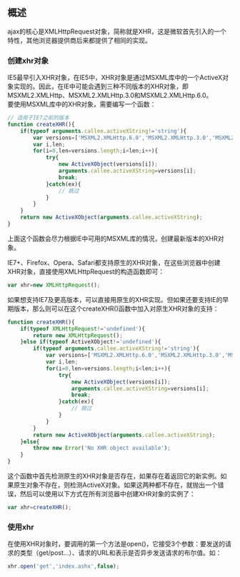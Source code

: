 ## 概述  
ajax的核心是XMLHttpRequest对象，简称就是XHR，这是微软首先引入的一个特性，其他浏览器提供商后来都提供了相同的实现。  

### 创建xhr对象  
IE5最早引入XHR对象，在IE5中，XHR对象是通过MSXML库中的一个ActiveX对象实现的。因此，在IE中可能会遇到三种不同版本的XHR对象，即MSXML2.XMLHttp、MSXML2.XMLHttp.3.0和MSXML2.XMLHttp.6.0。  
要使用MSXML库中的XHR对象，需要编写一个函数：  
```javascript  
// 适用于IE7之前的版本
function createXHR(){
    if(typeof arguments.callee.activeXString!='string'){
        var versions=['MSXML2.XMLHttp.6.0','MSXML2.XMLHttp.3.0','MSXML2.XMLHttp'];
        var i,len;
        for(i=0,len=versions.length;i<len;i++){
            try{
                new ActiveXObject(versions[i]);
                arguments.callee.activeXString=versions[i];
                break;
            }catch(ex){
                // 跳过
            }
        }
    }
    return new ActiveXObject(arguments.callee.activeXString);
}
```  
上面这个函数会尽力根据IE中可用的MSXML库的情况，创建最新版本的XHR对象。  

IE7+、Firefox、Opera、Safari都支持原生的XHR对象，在这些浏览器中创建XHR对象，直接使用XMLHttpRequest的构造函数即可：  
```javascript  
var xhr=new XMLHttpRequest();
```  

如果想支持IE7及更高版本，可以直接用原生的XHR实现。但如果还要支持IE的早期版本，那么则可以在这个createXHR()函数中加入对原生XHR对象的支持：  
```javascript
function createXHR(){
    if(typeof XMLHttpRequest!='undefined'){
        return new XMLHttpRequest();
    }else if(typeof ActiveXObject!='undefined'){
        if(typeof arguments.callee.activeXString!='string'){
            var versions=['MSXML2.XMLHttp.6.0','MSXML2.XMLHttp.3.0','MSXML2.XMLHttp'];
            var i,len;
            for(i=0,len=versions.length;i<len;i++){
                try{
                    new ActiveXObject(versions[i]);
                    arguments.callee.activeXString=versions[i];
                    break;
                }catch(ex){
                    // 跳过
                }
            }
        }
        return new ActiveXObject(arguments.callee.activeXString);
    }else{
        throw new Error('No XHR object available');
    }
}
```  
这个函数中首先检测原生的XHR对象是否存在，如果存在着返回它的新实例。如果原生对象不存在，则检测ActiveX对象。如果这两种都不存在，就抛出一个错误，然后可以使用以下方式在所有浏览器中创建XHR对象的实例了：  
```javascript
var xhr=createXHR();
```  

### 使用xhr  

在使用XHR对象时，要调用的第一个方法是open()，它接受3个参数：要发送的请求的类型（get/post...）、请求的URL和表示是否异步发送请求的布尔值。如：  
```javascript  
xhr.open('get','index.ashx',false);  
```  
